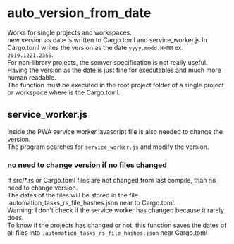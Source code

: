 # auto_version_from_date

Works for single projects and workspaces.  
new version as date is written to Cargo.toml and service_worker.js
In Cargo.toml writes the version as the date `yyyy.mmdd.HHMM` ex. `2019.1221.2359`.  
For non-library projects, the semver specification is not really useful.  
Having the version as the date is just fine for executables and much more human readable.  
The function must be executed in the root project folder of a single project or workspace where is the Cargo.toml.  

## service_worker.js

Inside the PWA service worker javascript file is also needed to change the version.  
The program searches for `service_worker.js` and modify the version.  

### no need to change version if no files changed

If src/*.rs or Cargo.toml files are not changed from last compile, than no need to change version.  
The dates of the files will be stored in the file .automation_tasks_rs_file_hashes.json near to Cargo.toml.  
Warning: I don't check if the service worker has changed because it rarely does.  
To know if the projects has changed or not, this function saves the dates of all files into `.automation_tasks_rs_file_hashes.json` near Cargo.toml
